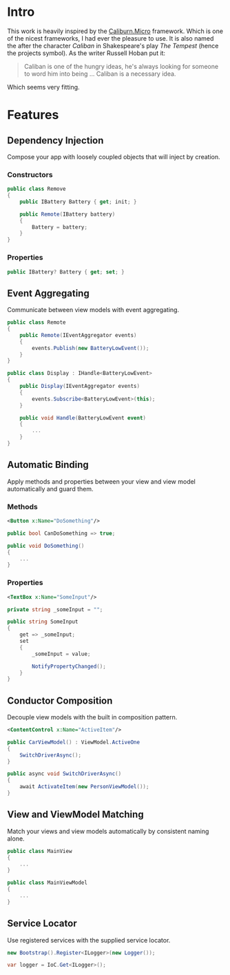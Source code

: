 # Intro

This work is heavily inspired by the [Caliburn.Micro](https://caliburnmicro.com) framework. Which is one of the nicest frameworks, I had ever the pleasure to use. It is also named the after the character *Caliban* in Shakespeare's play *The Tempest* (hence the projects symbol). As the writer Russell Hoban put it:

> Caliban is one of the hungry ideas, he's always looking for someone to word him into being ... Caliban is a necessary idea.

Which seems very fitting.

# Features

## Dependency Injection
Compose your app with loosely coupled objects that will inject by creation.

### Constructors
```cs
public class Remove
{
    public IBattery Battery { get; init; }

    public Remote(IBattery battery)
    {
        Battery = battery;
    }
}
```

### Properties
```cs
public IBattery? Battery { get; set; }
```

## Event Aggregating
Communicate between view models with event aggregating.

```cs
public class Remote
{
    public Remote(IEventAggregator events)
    {
        events.Publish(new BatteryLowEvent());
    }
}
```

```cs
public class Display : IHandle<BatteryLowEvent>
{
    public Display(IEventAggregator events)
    {
        events.Subscribe<BatteryLowEvent>(this);
    }

    public void Handle(BatteryLowEvent event)
    {
        ...
    }
}
```

## Automatic Binding
Apply methods and properties between your view and view model automatically and guard them.

### Methods
```xml
<Button x:Name="DoSomething"/>
```

```cs
public bool CanDoSomething => true;

public void DoSomething()
{
    ...
}
```

### Properties
```xml
<TextBox x:Name="SomeInput"/>
```

```cs
private string _someInput = "";

public string SomeInput
{
    get => _someInput;
    set
    {
        _someInput = value;

        NotifyPropertyChanged();
    }
}
```

## Conductor Composition
Decouple view models with the built in composition pattern.

```xml
<ContentControl x:Name="ActiveItem"/>
```

```cs
public CarViewModel() : ViewModel.ActiveOne
{
    SwitchDriverAsync();
}

public async void SwitchDriverAsync()
{
    await ActivateItem(new PersonViewModel());
}
```

## View and ViewModel Matching
Match your views and view models automatically by consistent naming alone.

```cs
public class MainView
{
    ...
}
```

```cs
public class MainViewModel
{
    ...
}
```

## Service Locator
Use registered services with the supplied service locator.

```cs
new Bootstrap().Register<ILogger>(new Logger());
```

```cs
var logger = IoC.Get<ILogger>();
```
